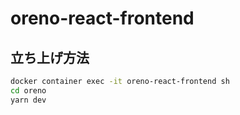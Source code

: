 # oreno-react-frontend

## 立ち上げ方法

```bash
docker container exec -it oreno-react-frontend sh
cd oreno
yarn dev
```
